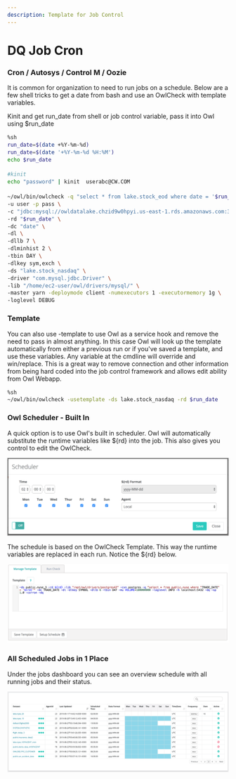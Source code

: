 ```yaml
---
description: Template for Job Control
---
```


# DQ Job Cron

### Cron / Autosys / Control M / Oozie

It is common for organization to need to run jobs on a schedule. Below are a few shell tricks to get a date from bash and use an OwlCheck with template variables.

Kinit and get run\_date from shell or job control variable, pass it into Owl using $run\_date

```bash
%sh
run_date=$(date +%Y-%m-%d)
run_date=$(date '+%Y-%m-%d %H:%M')
echo $run_date

#kinit
echo "password" | kinit  userabc@CW.COM

~/owl/bin/owlcheck -q "select * from lake.stock_eod where date = '$run_date' " \
-u user -p pass \
-c "jdbc:mysql://owldatalake.chzid9w0hpyi.us-east-1.rds.amazonaws.com:3306" \
-rd "$run_date" \
-dc "date" \
-dl \
-dllb 7 \
-dlminhist 2 \
-tbin DAY \
-dlkey sym,exch \
-ds "lake.stock_nasdaq" \
-driver "com.mysql.jdbc.Driver" \
-lib "/home/ec2-user/owl/drivers/mysql/" \
-master yarn -deploymode client -numexecutors 1 -executormemory 1g \
-loglevel DEBUG
```

### Template

You can also use -template to use Owl as a service hook and remove the need to pass in almost anything. In this case Owl will look up the template automatically from either a previous run or if you've saved a template, and use these variables. Any variable at the cmdline will override and win/replace. This is a great way to remove connection and other information from being hard coded into the job control framework and allows edit ability from Owl Webapp.

```bash
%sh
~/owl/bin/owlcheck -usetemplate -ds lake.stock_nasdaq -rd $run_date
```

### Owl Scheduler - Built In

A quick option is to use Owl's built in scheduler. Owl will automatically substitute the runtime variables like ${rd} into the job. This also gives you control to edit the OwlCheck.

![](../../.gitbook/assets/owl-schedule.png)

The schedule is based on the OwlCheck Template. This way the runtime variables are replaced in each run. Notice the ${rd} below.

![](../../.gitbook/assets/owl-template-schedule.png)

### All Scheduled Jobs in 1 Place

Under the jobs dashboard you can see an overview schedule with all running jobs and their status.

![](<../../.gitbook/assets/owl-scheduler (1).png>)
